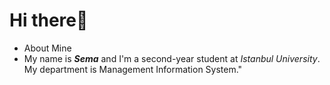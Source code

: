 # Hi there👋
- About Mine
 - My name is ***Sema*** and I'm a second-year student at *Istanbul University*. My department is Management Information System."
